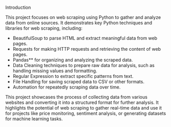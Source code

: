Introduction

This project focuses on web scraping using Python to gather and analyze data from online sources. It demonstrates key Python techniques and libraries for web scraping, including:

- BeautifulSoup to parse HTML and extract meaningful data from web pages.
- Requests for making HTTP requests and retrieving the content of web pages.
- Pandas** for organizing and analyzing the scraped data.
- Data Cleaning techniques to prepare raw data for analysis, such as handling missing values and formatting.
- Regular Expression to extract specific patterns from text.
- File Handling for saving scraped data to CSV or other formats.
- Automation for repeatedly scraping data over time.

This project showcases the process of collecting data from various websites and converting it into a structured format for further analysis. It highlights the potential of web scraping to gather real-time data and use it for projects like price monitoring, sentiment analysis, or generating datasets for machine learning tasks.
